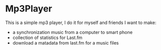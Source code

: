 # Mp3Player
This is a simple mp3 player, I do it for myself and friends
I want to make:
* a synchronization music from a computer to smart phone
* collection of statistics for Last.fm
* download a matadata from last.fm for a music files
